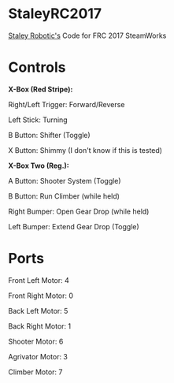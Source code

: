 # StaleyRC2017
[Staley Robotic's](http://www.staleyrobotics.com/ "Staley Robtoic's Home Page") Code for FRC 2017 SteamWorks

# Controls
**X-Box (Red Stripe):**

Right/Left Trigger: Forward/Reverse

Left Stick: Turning

B Button: Shifter (Toggle)

X Button: Shimmy (I don't know if this is tested)

**X-Box Two (Reg.):**

A Button: Shooter System (Toggle)

B Button: Run Climber (while held)

Right Bumper: Open Gear Drop (while held)

Left Bumper: Extend Gear Drop (Toggle)

# Ports
Front Left Motor: 4

Front Right Motor: 0

Back Left Motor: 5

Back Right Motor: 1

Shooter Motor: 6

Agrivator Motor: 3

Climber Motor: 7
